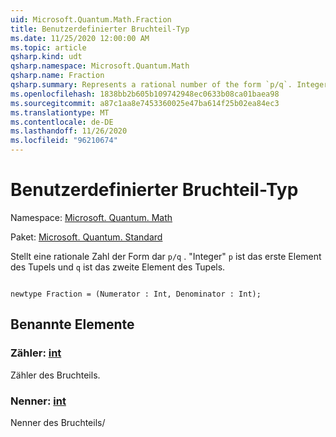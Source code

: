 ```yaml
---
uid: Microsoft.Quantum.Math.Fraction
title: Benutzerdefinierter Bruchteil-Typ
ms.date: 11/25/2020 12:00:00 AM
ms.topic: article
qsharp.kind: udt
qsharp.namespace: Microsoft.Quantum.Math
qsharp.name: Fraction
qsharp.summary: Represents a rational number of the form `p/q`. Integer `p` is the first element of the tuple and `q` is the second element of the tuple.
ms.openlocfilehash: 1838bb2b605b109742948ec0633b08ca01baea98
ms.sourcegitcommit: a87c1aa8e7453360025e47ba614f25b02ea84ec3
ms.translationtype: MT
ms.contentlocale: de-DE
ms.lasthandoff: 11/26/2020
ms.locfileid: "96210674"
---
```

# <a name="fraction-user-defined-type"></a>Benutzerdefinierter Bruchteil-Typ

Namespace: [Microsoft. Quantum. Math](xref:Microsoft.Quantum.Math)

Paket: [Microsoft. Quantum. Standard](https://nuget.org/packages/Microsoft.Quantum.Standard)


Stellt eine rationale Zahl der Form dar `p/q` . "Integer" `p` ist das erste Element des Tupels und `q` ist das zweite Element des Tupels.

```qsharp

newtype Fraction = (Numerator : Int, Denominator : Int);
```



## <a name="named-items"></a>Benannte Elemente

### <a name="numerator--int"></a>Zähler: [int](xref:microsoft.quantum.lang-ref.int)

Zähler des Bruchteils.
### <a name="denominator--int"></a>Nenner: [int](xref:microsoft.quantum.lang-ref.int)

Nenner des Bruchteils/